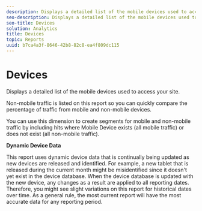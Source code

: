 ```yaml
---
description: Displays a detailed list of the mobile devices used to access your site.
seo-description: Displays a detailed list of the mobile devices used to access your site.
seo-title: Devices
solution: Analytics
title: Devices
topic: Reports
uuid: b7ca4a3f-8646-42b8-82c8-ea4f809dc115
---
```


# Devices

Displays a detailed list of the mobile devices used to access your site.

Non-mobile traffic is listed on this report so you can quickly compare the percentage of traffic from mobile and non-mobile devices.

You can use this dimension to create segments for mobile and non-mobile traffic by including hits where Mobile Device exists (all mobile traffic) or does not exist (all non-mobile traffic).

**Dynamic Device Data**

This report uses dynamic device data that is continually being updated as new devices are released and identified. For example, a new tablet that is released during the current month might be misidentified since it doesn't yet exist in the device database. When the device database is updated with the new device, any changes as a result are applied to all reporting dates. Therefore, you might see slight variations on this report for historical dates over time. As a general rule, the most current report will have the most accurate data for any reporting period.
